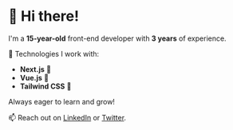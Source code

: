 # 👋 Hi there!

I'm a **15-year-old** front-end developer with **3 years** of experience.

🔧 Technologies I work with:
- **Next.js** 🚀
- **Vue.js** 🌊
- **Tailwind CSS** 🎨

Always eager to learn and grow! 

📫 Reach out on [LinkedIn](https://www.linkedin.com) or [Twitter](https://twitter.com).
